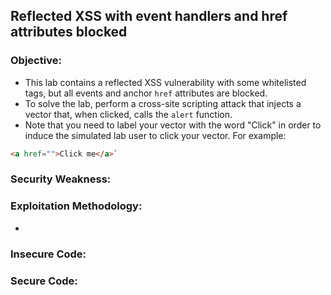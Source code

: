 ## Reflected XSS with event handlers and href attributes blocked

### Objective:
- This lab contains a reflected XSS vulnerability with some whitelisted tags, but all events and anchor `href` attributes are blocked.
- To solve the lab, perform a cross-site scripting attack that injects a vector that, when clicked, calls the `alert` function.
- Note that you need to label your vector with the word "Click" in order to induce the simulated lab user to click your vector. For example:
```html
<a href="">Click me</a>`
```

### Security Weakness:

### Exploitation Methodology:
- 

### Insecure Code:

### Secure Code:
